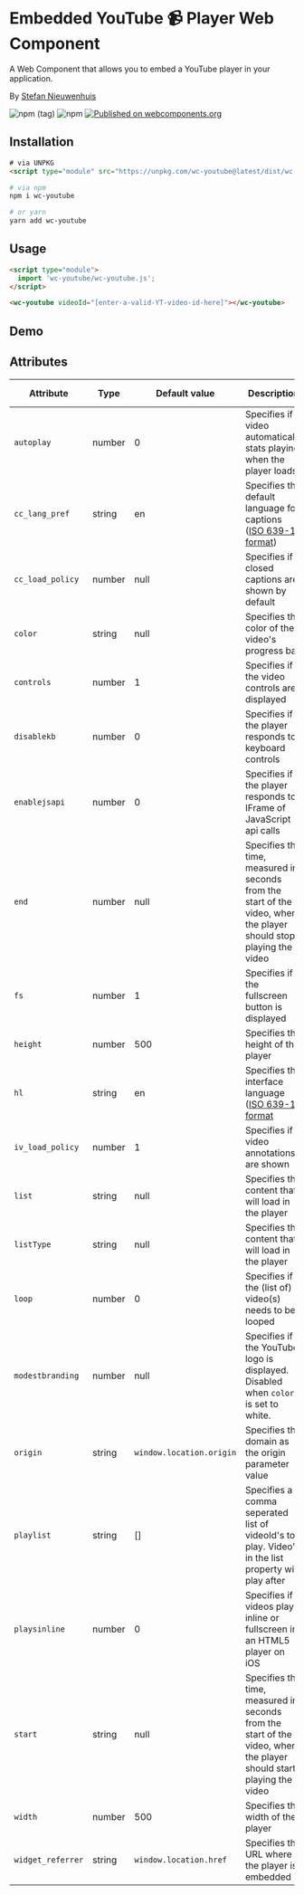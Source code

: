 # Embedded YouTube 📹 Player Web Component
A Web Component that allows you to embed a YouTube player in your application.

By [Stefan Nieuwenhuis](https://twitter.com/stefannhs)

![npm (tag)](https://img.shields.io/npm/v/wc-youtube/latest)
![npm](https://img.shields.io/npm/dw/wc-youtube)
[![Published on webcomponents.org](https://img.shields.io/badge/webcomponents.org-published-blue.svg)](https://www.webcomponents.org/element/wc-youtube)

## Installation
```html
# via UNPKG
<script type="module" src="https://unpkg.com/wc-youtube@latest/dist/wc-youtube.js"></script>
```

```bash
# via npm
npm i wc-youtube

# or yarn
yarn add wc-youtube
```

## Usage
```html
<script type="module">
  import 'wc-youtube/wc-youtube.js';
</script>

<wc-youtube videoId="[enter-a-valid-YT-video-id-here]"></wc-youtube>
```

## Demo 
<custom-element-demo>
  <template>
    <wc-youtube videoId="M7lc1UVf-VE"></wc-youtube>
  </template>
</custom-element-demo>

## Attributes
| Attribute | Type | Default value | Description | Possible values |
|-----------|------|---------------|-------------|-----------------|
| `autoplay` | number | 0 | Specifies if a video automatically stats playing when the player loads | 0, 1 |
| `cc_lang_pref` | string | en | Specifies the default language for captions ([ISO 639-1 format](http://www.loc.gov/standards/iso639-2/php/code_list.php)) | Any ISO 639-1 two-letter language code |
| `cc_load_policy` | number | null | Specifies if closed captions are shown by default | 0, 1 |
| `color` | string | null | Specifies the color of the video's progress bar | red, white |
| `controls` | number | 1 | Specifies if the video controls are displayed | 0, 1 |
| `disablekb` | number | 0 | Specifies if the player responds to keyboard controls | 0, 1 |
| `enablejsapi` | number | 0 | Specifies if the player responds to IFrame of JavaScript api calls | 0, 1 |
| `end` | number | null | Specifies the time, measured in seconds from the start of the video, when the player should stop playing the video | any positive integer |
| `fs` | number | 1 | Specifies if the fullscreen button is displayed | 0, 1 |
| `height` | number | 500 | Specifies the height of the player | any positive integer |
| `hl` | string | en | Specifies the interface language ([ISO 639-1 format](http://www.loc.gov/standards/iso639-2/php/code_list.php) | Any ISO 639-1 two-letter language code |
| `iv_load_policy` | number | 1 | Specifies if video annotations are shown | 1, 2, 3 |
| `list` | string | null | Specifies the content that will load in the player | searchquery, username or playlistID | 
| `listType` | string | null | Specifies the content that will load in the player | search, user_uploads, playlist |
| `loop` | number | 0 | Specifies if the (list of) video(s) needs to be looped | 0, 1 |
| `modestbranding` | number | null | Specifies if the YouTube logo is displayed. Disabled when `color` is set to white. | 0, 1 |
| `origin` | string | `window.location.origin` | Specifies the domain as the origin parameter value | origin's domain name |
| `playlist` | string | [] | Specifies a comma seperated list of videoId's to play. Video's in the list property will play after | any comma seperated list of valid videoId's |
| `playsinline` | number | 0 | Specifies if videos play inline or fullscreen in an HTML5 player on iOS | 0, 1 |
| `start` | string | null | Specifies the time, measured in seconds from the start of the video, when the player should start playing the video | any positive integer |
| `width` | number | 500 | Specifies the width of the player | any positive integer |
| `widget_referrer` | string | `window.location.href` | Specifies the URL where the player is embedded | the url of the page |

